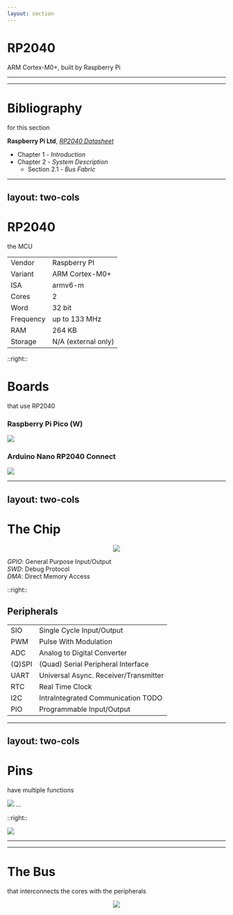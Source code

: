 ```yaml
---
layout: section
---
```

# RP2040
ARM Cortex-M0+, built by Raspberry Pi

---
---
# Bibliography
for this section

**Raspberry Pi Ltd**, *[RP2040 Datasheet](https://datasheets.raspberrypi.com/rp2040/rp2040-datasheet.pdf)*
   - Chapter 1 - *Introduction*
   - Chapter 2 - *System Description*
     - Section 2.1 - *Bus Fabric*

---
layout: two-cols
---
# RP2040
the MCU

| | |
|-|-|
| Vendor | Raspberry PI |
| Variant | ARM Cortex-M0+ |
| ISA | armv6-m |
| Cores | 2 |
| Word | 32 bit |
| Frequency | up to 133 MHz |
| RAM | 264 KB |
| Storage | N/A (external only) |

::right::

# Boards
that use RP2040

### Raspberry Pi Pico (W)

<img src="/processor/pico.jpg" class="w-60 rounded" />

### Arduino Nano RP2040 Connect

<img src="/rp2040/arduino_nano_rp2040_connect.jpg" class="w-60 rounded" />

---
layout: two-cols
---
# The Chip

<div align="center">
<img src="/rp2040/rp2040_chip.png" class="h-80 rounded" />
</div align="center">

*GPIO*: General Purpose Input/Output\
*SWD*: Debug Protocol\
*DMA*: Direct Memory Access

::right::

## Peripherals

|  |  |
|------|-------------|
| SIO  | Single Cycle Input/Output |
| PWM | Pulse With Modulation |
| ADC | Analog to Digital Converter |
| (Q)SPI | (Quad) Serial Peripheral Interface |
| UART | Universal Async. Receiver/Transmitter |
| RTC | Real Time Clock |
| I2C | IntraIntegrated Communication  TODO |
| PIO | Programmable Input/Output |

---
layout: two-cols
---
# Pins
have multiple functions

<img src="/rp2040/pin_functions.png" class="rounded">
...

::right::

<img src="/rp2040/rp2040_pins.png" class="rounded">

---
---
# The Bus
that interconnects the cores with the peripherals

<div align="center">
<img src="/rp2040/rp2040_bus.png" class="h-100 rounded" />
</div align="center">
